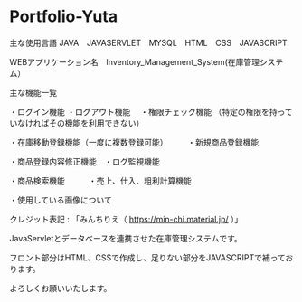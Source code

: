 # Portfolio-Yuta
主な使用言語 JAVA　JAVASERVLET　MYSQL　HTML　CSS　JAVASCRIPT

WEBアプリケーション名　Inventory_Management_System(在庫管理システム）

主な機能一覧

・ログイン機能 ・ログアウト機能　 ・権限チェック機能 （特定の権限を持っていなければその機能を利用できない）

・在庫移動登録機能（一度に複数登録可能）　　　・新規商品登録機能

・商品登録内容修正機能　・ログ監視機能

・商品検索機能　　　・売上、仕入、粗利計算機能

・使用している画像について 


クレジット表記 : 「みんちりえ（ https://min-chi.material.jp/ ）」

JavaServletとデータベースを連携させた在庫管理システムです。

フロント部分はHTML、CSSで作成し、足りない部分をJAVASCRIPTで補っております。

よろしくお願いいたします。
